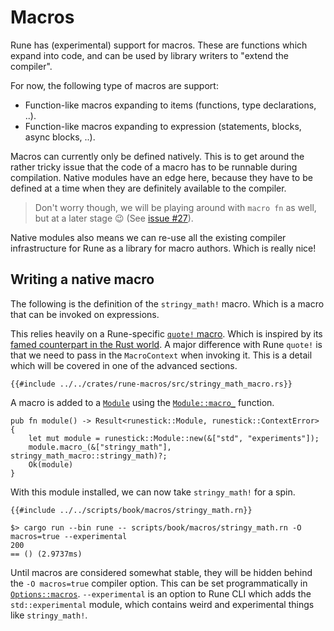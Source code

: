 # Macros

Rune has (experimental) support for macros. These are functions which expand
into code, and can be used by library writers to "extend the compiler".

For now, the following type of macros are support:
* Function-like macros expanding to items (functions, type declarations, ..).
* Function-like macros expanding to expression (statements, blocks, async blocks, ..).

Macros can currently only be defined natively. This is to get around the rather
tricky issue that the code of a macro has to be runnable during compilation.
Native modules have an edge here, because they have to be defined at a time when
they are definitely available to the compiler.

> Don't worry though, we will be playing around with `macro fn` as well, but at
> a later stage 😉 (See [issue #27]).

Native modules also means we can re-use all the existing compiler infrastructure
for Rune as a library for macro authors. Which is really nice!

[issue #27]: https://github.com/rune-rs/rune/issues/27

## Writing a native macro

The following is the definition of the `stringy_math!` macro. Which is a macro
that can be invoked on expressions.

This relies heavily on a Rune-specific [`quote!` macro]. Which is inspired by its
[famed counterpart in the Rust world]. A major difference with Rune `quote!` is
that we need to pass in the `MacroContext` when invoking it. This is a detail
which will be covered in one of the advanced sections.

```rust,noplaypen
{{#include ../../crates/rune-macros/src/stringy_math_macro.rs}}
```

A macro is added to a [`Module`] using the [`Module::macro_`] function.

```rust,noplaypen
pub fn module() -> Result<runestick::Module, runestick::ContextError> {
    let mut module = runestick::Module::new(&["std", "experiments"]);
    module.macro_(&["stringy_math"], stringy_math_macro::stringy_math)?;
    Ok(module)
}
```

With this module installed, we can now take `stringy_math!` for a spin.

```rune
{{#include ../../scripts/book/macros/stringy_math.rn}}
```

```text
$> cargo run --bin rune -- scripts/book/macros/stringy_math.rn -O macros=true --experimental
200
== () (2.9737ms)
```

Until macros are considered somewhat stable, they will be hidden behind the `-O
macros=true` compiler option. This can be set programmatically in
[`Options::macros`]. `--experimental` is an option to Rune CLI which adds the
`std::experimental` module, which contains weird and experimental things like
`stringy_math!`.

[`quote!` macro]: https://docs.rs/rune/0/rune/macro.quote.html
[famed counterpart in the Rust world]: https://docs.rs/quote/1/quote/
[`Module`]: https://docs.rs/runestick/0/runestick/module/struct.Module.html
[`Module::macro_`]: https://docs.rs/runestick/0/runestick/module/struct.Module.html#method.macro_
[`Options::macros`]: https://docs.rs/rune/0/rune/struct.Options.html#method.macros